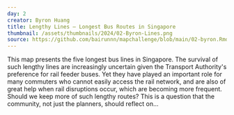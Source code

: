 ```yaml
---
day: 2
creator: Byron Huang
title: Lengthy Lines — Longest Bus Routes in Singapore
thumbnail: /assets/thumbnails/2024/02-Byron-Lines.png
source: https://github.com/bairunnn/mapchallenge/blob/main/02-byron.Rmd
---
```


This map presents the five longest bus lines in Singapore. The survival of such lengthy lines are increasingly uncertain given the Transport Authority's preference for rail feeder buses. Yet they have played an important role for many commuters who cannot easily access the rail network, and are also of great help when rail disruptions occur, which are becoming more frequent. Should we keep more of such lengthy routes? This is a question that the community, not just the planners, should reflect on...